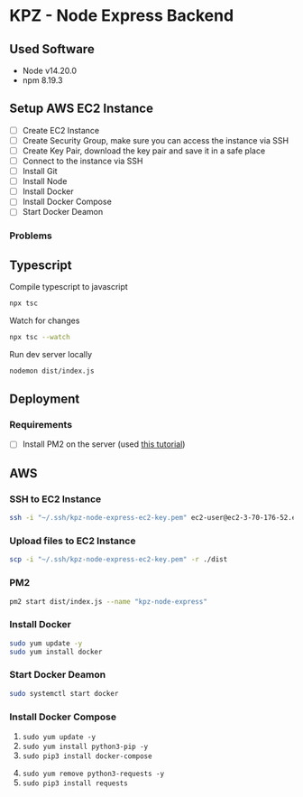# KPZ - Node Express Backend

## Used Software

- Node v14.20.0
- npm 8.19.3

## Setup AWS EC2 Instance

- [ ] Create EC2 Instance
- [ ] Create Security Group, make sure you can access the instance via SSH
- [ ] Create Key Pair, download the key pair and save it in a safe place
- [ ] Connect to the instance via SSH
- [ ] Install Git
- [ ] Install Node
- [ ] Install Docker
- [ ] Install Docker Compose
- [ ] Start Docker Deamon

### Problems

## Typescript

Compile typescript to javascript

```bash
npx tsc
```

Watch for changes

```bash
npx tsc --watch
```

Run dev server locally

```bash
nodemon dist/index.js
```

## Deployment

### Requirements

- [ ] Install PM2 on the server (used [this tutorial](https://medium.com/monstar-lab-bangladesh-engineering/deploying-node-js-apps-in-amazon-linux-with-pm2-7fc3ef5897bb))

## AWS

### SSH to EC2 Instance

```bash
ssh -i "~/.ssh/kpz-node-express-ec2-key.pem" ec2-user@ec2-3-70-176-52.eu-central-1.compute.amazonaws.com
````

### Upload files to EC2 Instance

```bash
scp -i "~/.ssh/kpz-node-express-ec2-key.pem" -r ./dist
```

### PM2

```bash
pm2 start dist/index.js --name "kpz-node-express"
```

### Install Docker

```bash
sudo yum update -y
sudo yum install docker
````

### Start Docker Deamon

```bash
sudo systemctl start docker
```

### Install Docker Compose

1. ```sudo yum update -y```
2. ```sudo yum install python3-pip -y```
3. ```sudo pip3 install docker-compose```

<!-- If 3 errors because can't uninstall request contuniue with 4 and 5 and then try again 3 -->

4. ```sudo yum remove python3-requests -y```
5. ```sudo pip3 install requests```

